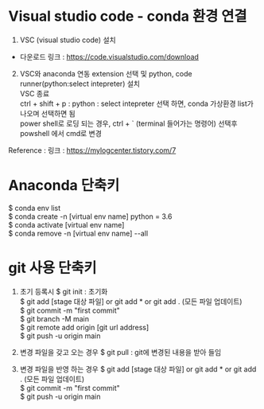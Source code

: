 Visual studio code - conda 환경 연결
=========================

1. VSC (visual studio code) 설치   
 * 다운로드 링크 : <https://code.visualstudio.com/download>   

2. VSC와 anaconda 연동
 extension 선택 및 python, code runner(python:select intepreter) 설치   
 VSC 종료   
 ctrl + shift + p : python : select intepreter 선택 하면, conda 가상환경 list가 나오며 선택하면 됨   
 power shell로 로딩 되는 경우, ctrl + ` (terminal 들어가는 명령어) 선택후 powshell 에서 cmd로 변경   

Reference : 링크 : <https://mylogcenter.tistory.com/7>   


Anaconda 단축키
============
$ conda env list   
$ conda create -n [virtual env name] python = 3.6   
$ conda activate [virtual env name]   
$ conda remove -n [virtual env name] --all    


git 사용 단축키
==========
1. 초기 등록시
$ git init : 초기화   
$ git add [stage 대상 파일]  or git add * or git add . (모든 파일 업데이트)   
$ git commit -m "first commit"   
$ git branch -M main   
$ git remote add origin [git url address]   
$ git push -u origin main   

2. 변경 파일을 갖고 오는 경우
$ git pull : git에 변경된 내용을 받아 들임     

3. 변경 파일을 반영 하는 경우
$ git add [stage 대상 파일]  or git add * or git add . (모든 파일 업데이트)       
$ git commit -m "first commit"      
$ git push -u origin main      



